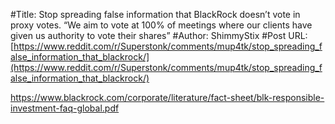 #Title: Stop spreading false information that BlackRock doesn’t vote in proxy votes. “We aim to vote at 100% of meetings where our clients have given us authority to vote their shares”
#Author: ShimmyStix
#Post URL: [https://www.reddit.com/r/Superstonk/comments/mup4tk/stop_spreading_false_information_that_blackrock/](https://www.reddit.com/r/Superstonk/comments/mup4tk/stop_spreading_false_information_that_blackrock/)


https://www.blackrock.com/corporate/literature/fact-sheet/blk-responsible-investment-faq-global.pdf